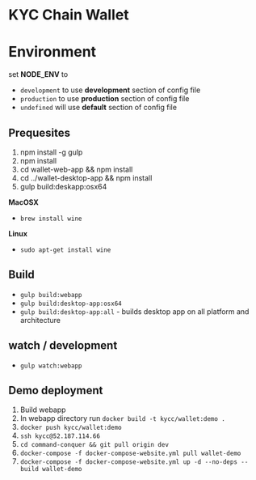 # KYC Chain Wallet

# Environment
set **NODE_ENV** to
* ```development``` to use **development** section of config file
* ```production``` to use **production** section of config file
* ```undefined``` will use **default** section of config file

## Prequesites
1. npm install -g gulp
2. npm install
3. cd wallet-web-app && npm install
4. cd ../wallet-desktop-app && npm install
5. gulp build:deskapp:osx64

**MacOSX**
* ```brew install wine```

**Linux**
* ```sudo apt-get install wine```

## Build
* ```gulp build:webapp```
* ```gulp build:desktop-app:osx64```
* ```gulp build:desktop-app:all``` - builds desktop app on all platform and architecture

## watch / development
* ```gulp watch:webapp```

## Demo deployment

1. Build webapp
1. In webapp directory run `docker build -t kycc/wallet:demo .`
1. `docker push kycc/wallet:demo`
1. `ssh kycc@52.187.114.66`
1. `cd command-conquer && git pull origin dev`
1. `docker-compose -f docker-compose-website.yml pull wallet-demo`
1. `docker-compose -f docker-compose-website.yml up -d --no-deps --build wallet-demo`

